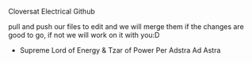 Cloversat Electrical Github

pull and push our files to edit and we will merge them if the changes are good to go, if not we will work on it with you:D
- Supreme Lord of Energy & Tzar of Power
  Per Adstra Ad Astra
